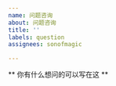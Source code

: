 ```yaml
---
name: 问题咨询
about: 问题咨询
title: ''
labels: question
assignees: sonofmagic

---
```


** 你有什么想问的可以写在这 **
